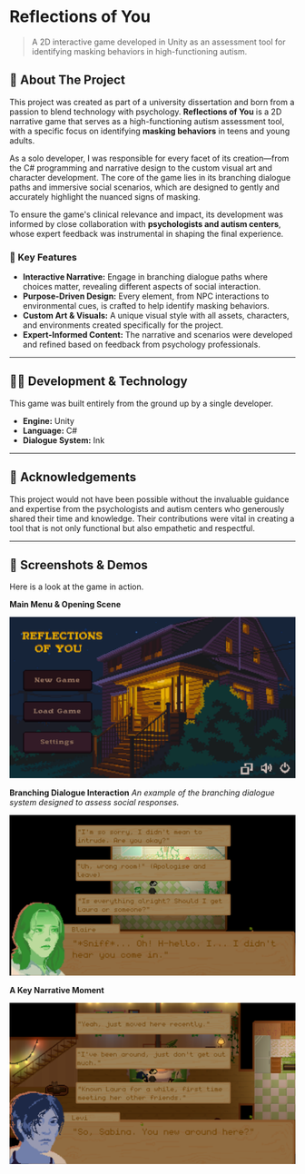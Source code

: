 # Reflections of You

> A 2D interactive game developed in Unity as an assessment tool for identifying masking behaviors in high-functioning autism.

## 🌟 About The Project

This project was created as part of a university dissertation and born from a passion to blend technology with psychology. **Reflections of You** is a 2D narrative game that serves as a high-functioning autism assessment tool, with a specific focus on identifying **masking behaviors** in teens and young adults.

As a solo developer, I was responsible for every facet of its creation—from the C# programming and narrative design to the custom visual art and character development. The core of the game lies in its branching dialogue paths and immersive social scenarios, which are designed to gently and accurately highlight the nuanced signs of masking.

To ensure the game's clinical relevance and impact, its development was informed by close collaboration with **psychologists and autism centers**, whose expert feedback was instrumental in shaping the final experience.

### 🎯 Key Features

*   **Interactive Narrative:** Engage in branching dialogue paths where choices matter, revealing different aspects of social interaction.
*   **Purpose-Driven Design:** Every element, from NPC interactions to environmental cues, is crafted to help identify masking behaviors.
*   **Custom Art & Visuals:** A unique visual style with all assets, characters, and environments created specifically for the project.
*   **Expert-Informed Content:** The narrative and scenarios were developed and refined based on feedback from psychology professionals.

---

## 🧑‍💻 Development & Technology

This game was built entirely from the ground up by a single developer.

*   **Engine:** Unity 
*   **Language:** C#
*   **Dialogue System:** Ink 

---

## 🙏 Acknowledgements

This project would not have been possible without the invaluable guidance and expertise from the psychologists and autism centers who generously shared their time and knowledge. Their contributions were vital in creating a tool that is not only functional but also empathetic and respectful.

---

## 📸 Screenshots & Demos

Here is a look at the game in action.

**Main Menu & Opening Scene**

![The main menu for Reflections of You, showing a stylized character](./GithubMedia/main-menu.png)

**Branching Dialogue Interaction**
*An example of the branching dialogue system designed to assess social responses.*

![A gameplay clip showing a player choosing between three dialogue options](./GithubMedia/dialogue-interaction.png)

**A Key Narrative Moment**

![A screenshot showing a thoughtful interaction between two characters](./GithubMedia/narrative-moment.png)
